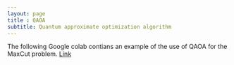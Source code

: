 ```yaml
---
layout: page
title : QAOA
subtitle: Quantum approximate optimization algorithm
---
```


The following Google colab contians an example of the use of QAOA for the MaxCut problem. 
[Link](https://github.com/RodrigoAVargasHdz/qaoa_maxcut/blob/e56bb1f602aa3db255792935b54912f402e0c050/maxcut_qaoa_ravh.ipynb)

